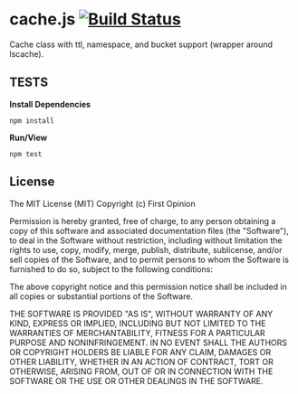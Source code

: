 cache.js [![Build Status](https://travis-ci.org/firstopinion/cache.js.png)](https://travis-ci.org/firstopinion/cache.js)
========================

Cache class with ttl, namespace, and bucket support (wrapper around lscache).



## TESTS

**Install Dependencies**

```
npm install
```

**Run/View**

```
npm test
```



## License

The MIT License (MIT) Copyright (c) First Opinion

Permission is hereby granted, free of charge, to any person obtaining a copy of this software and associated documentation files (the "Software"), to deal in the Software without restriction, including without limitation the rights to use, copy, modify, merge, publish, distribute, sublicense, and/or sell copies of the Software, and to permit persons to whom the Software is furnished to do so, subject to the following conditions:

The above copyright notice and this permission notice shall be included in all copies or substantial portions of the Software.

THE SOFTWARE IS PROVIDED "AS IS", WITHOUT WARRANTY OF ANY KIND, EXPRESS OR IMPLIED, INCLUDING BUT NOT LIMITED TO THE WARRANTIES OF MERCHANTABILITY, FITNESS FOR A PARTICULAR PURPOSE AND NONINFRINGEMENT. IN NO EVENT SHALL THE AUTHORS OR COPYRIGHT HOLDERS BE LIABLE FOR ANY CLAIM, DAMAGES OR OTHER LIABILITY, WHETHER IN AN ACTION OF CONTRACT, TORT OR OTHERWISE, ARISING FROM, OUT OF OR IN CONNECTION WITH THE SOFTWARE OR THE USE OR OTHER DEALINGS IN THE SOFTWARE.